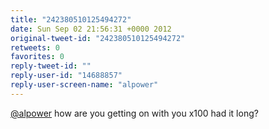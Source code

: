 ```yaml
---
title: "242380510125494272"
date: Sun Sep 02 21:56:31 +0000 2012
original-tweet-id: "242380510125494272"
retweets: 0
favorites: 0
reply-tweet-id: ""
reply-user-id: "14688857"
reply-user-screen-name: "alpower"
---
```

<a href="https://twitter.com/alpower">@alpower</a> how are you getting on with you x100 had it long?
